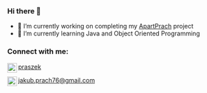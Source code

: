 ### Hi there 👋


- 🔭 I’m currently working on completing my [ApartPrach](https://github.com/jakubprach/ApartPrach) project
- 🌱 I’m currently learning Java and Object Oriented Programming


### Connect with me:
<img align="left" alt="jakubprach | Instagram" width="22px" src="https://www.instagram.com/static/images/ico/favicon-200.png/ab6eff595bb1.png"/>[praszek](https://www.instagram.com/praszek/)

<img align="left" alt="jakubprach | E-mail" width="22px" src="https://cdn2.downdetector.com/static/uploads/logo/image21.png"/>jakub.prach76@gmail.com


